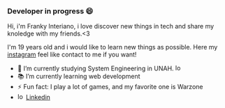 ### Developer in progress 😄
Hi, i'm Franky Interiano, i love discover new things in tech and share my knoledge with my friends.<3   

I'm 19 years old and i would like to learn new things as possible.
Here my [instagram](https://www.instagram.com/_rick2303/) feel like contact to me if you want!

- 🔭 I’m currently studying System Engineering in UNAH. <img width="15px" alt="logo Unah" src="https://upload.wikimedia.org/wikipedia/commons/thumb/a/a6/Escudo_de_la_UNAH.svg/1200px-Escudo_de_la_UNAH.svg.png">    
- 📚 I’m currently learning web development    
- ⚡ Fun fact: I play a lot of games, and my favorite one is Warzone   
- <img width="15px" src="[![image](https://user-images.githubusercontent.com/76531295/200931122-34234a80-ce79-48a6-aa51-22e871536c13.png](https://proinfluent.b-cdn.net/wp-content/uploads/2021/11/Icone-LinkedIn-officiel-635x540.png))
" alt="logo linkedin"> [Linkedin](https://www.linkedin.com/in/franky-ricardo-interiano-garcia-871446243/)
